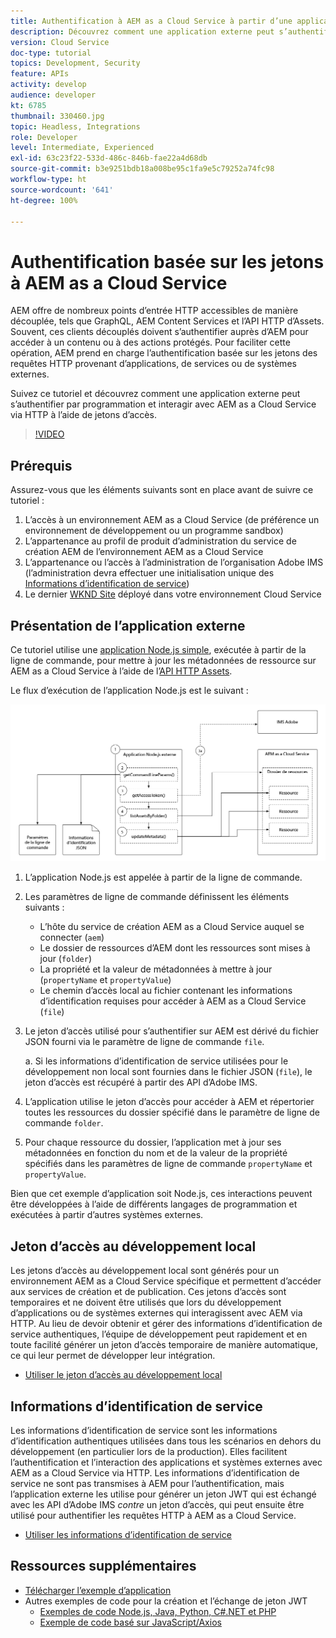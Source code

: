 ```yaml
---
title: Authentification à AEM as a Cloud Service à partir d’une application externe
description: Découvrez comment une application externe peut s’authentifier et interagir par programmation avec AEM as a Cloud Service via HTTP à l’aide de jetons d’accès au développement local et d’informations d’identification de service.
version: Cloud Service
doc-type: tutorial
topics: Development, Security
feature: APIs
activity: develop
audience: developer
kt: 6785
thumbnail: 330460.jpg
topic: Headless, Integrations
role: Developer
level: Intermediate, Experienced
exl-id: 63c23f22-533d-486c-846b-fae22a4d68db
source-git-commit: b3e9251bdb18a008be95c1fa9e5c79252a74fc98
workflow-type: ht
source-wordcount: '641'
ht-degree: 100%

---
```


# Authentification basée sur les jetons à AEM as a Cloud Service

AEM offre de nombreux points d’entrée HTTP accessibles de manière découplée, tels que GraphQL, AEM Content Services et l’API HTTP d’Assets. Souvent, ces clients découplés doivent s’authentifier auprès d’AEM pour accéder à un contenu ou à des actions protégés. Pour faciliter cette opération, AEM prend en charge l’authentification basée sur les jetons des requêtes HTTP provenant d’applications, de services ou de systèmes externes.

Suivez ce tutoriel et découvrez comment une application externe peut s’authentifier par programmation et interagir avec AEM as a Cloud Service via HTTP à l’aide de jetons d’accès.

>[!VIDEO](https://video.tv.adobe.com/v/330460?quality=12&learn=on)

## Prérequis

Assurez-vous que les éléments suivants sont en place avant de suivre ce tutoriel :

1. L’accès à un environnement AEM as a Cloud Service (de préférence un environnement de développement ou un programme sandbox)
1. L’appartenance au profil de produit d’administration du service de création AEM de l’environnement AEM as a Cloud Service
1. L’appartenance ou l’accès à l’administration de l’organisation Adobe IMS (l’administration devra effectuer une initialisation unique des [Informations d’identification de service](./service-credentials.md))
1. Le dernier [WKND Site](https://github.com/adobe/aem-guides-wknd) déployé dans votre environnement Cloud Service

## Présentation de l’application externe

Ce tutoriel utilise une [application Node.js simple](./assets/aem-guides_token-authentication-external-application.zip), exécutée à partir de la ligne de commande, pour mettre à jour les métadonnées de ressource sur AEM as a Cloud Service à l’aide de l’[API HTTP Assets](https://experienceleague.adobe.com/docs/experience-manager-cloud-service/assets/admin/mac-api-assets.html?lang=fr).

Le flux d’exécution de l’application Node.js est le suivant :

![Application externe.](./assets/overview/external-application.png)

1. L’application Node.js est appelée à partir de la ligne de commande.
1. Les paramètres de ligne de commande définissent les éléments suivants :
   + L’hôte du service de création AEM as a Cloud Service auquel se connecter (`aem`)
   + Le dossier de ressources d’AEM dont les ressources sont mises à jour (`folder`)
   + La propriété et la valeur de métadonnées à mettre à jour (`propertyName` et `propertyValue`)
   + Le chemin d’accès local au fichier contenant les informations d’identification requises pour accéder à AEM as a Cloud Service (`file`)
1. Le jeton d’accès utilisé pour s’authentifier sur AEM est dérivé du fichier JSON fourni via le paramètre de ligne de commande `file`.

   a. Si les informations d’identification de service utilisées pour le développement non local sont fournies dans le fichier JSON (`file`), le jeton d’accès est récupéré à partir des API d’Adobe IMS.
1. L’application utilise le jeton d’accès pour accéder à AEM et répertorier toutes les ressources du dossier spécifié dans le paramètre de ligne de commande `folder`.
1. Pour chaque ressource du dossier, l’application met à jour ses métadonnées en fonction du nom et de la valeur de la propriété spécifiés dans les paramètres de ligne de commande `propertyName` et `propertyValue`.

Bien que cet exemple d’application soit Node.js, ces interactions peuvent être développées à l’aide de différents langages de programmation et exécutées à partir d’autres systèmes externes.

## Jeton d’accès au développement local

Les jetons d’accès au développement local sont générés pour un environnement AEM as a Cloud Service spécifique et permettent d’accéder aux services de création et de publication.  Ces jetons d’accès sont temporaires et ne doivent être utilisés que lors du développement d’applications ou de systèmes externes qui interagissent avec AEM via HTTP. Au lieu de devoir obtenir et gérer des informations d’identification de service authentiques, l’équipe de développement peut rapidement et en toute facilité générer un jeton d’accès temporaire de manière automatique, ce qui leur permet de développer leur intégration.

+ [Utiliser le jeton d’accès au développement local](./local-development-access-token.md)

## Informations d’identification de service

Les informations d’identification de service sont les informations d’identification authentiques utilisées dans tous les scénarios en dehors du développement (en particulier lors de la production). Elles facilitent l’authentification et l’interaction des applications et systèmes externes avec AEM as a Cloud Service via HTTP. Les informations d’identification de service ne sont pas transmises à AEM pour l’authentification, mais l’application externe les utilise pour générer un jeton JWT qui est échangé avec les API d’Adobe IMS _contre_ un jeton d’accès, qui peut ensuite être utilisé pour authentifier les requêtes HTTP à AEM as a Cloud Service.

+ [Utiliser les informations d’identification de service](./service-credentials.md)

## Ressources supplémentaires

+ [Télécharger l’exemple d’application](./assets/aem-guides_token-authentication-external-application.zip)
+ Autres exemples de code pour la création et l’échange de jeton JWT
   + [Exemples de code Node.js, Java, Python, C#.NET et PHP](https://developer.adobe.com/developer-console/docs/guides/authentication/JWT/samples/)
   + [Exemple de code basé sur JavaScript/Axios](https://github.com/adobe/aemcs-api-client-lib)
